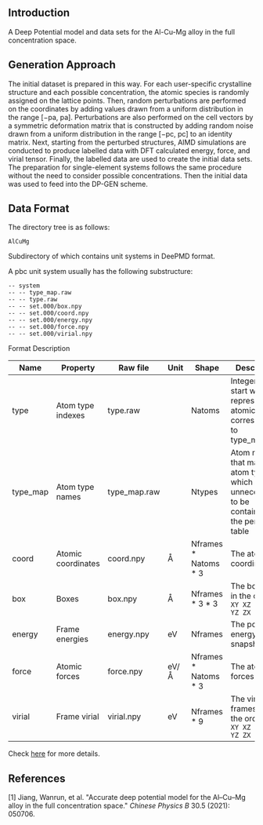 ## Introduction

A Deep Potential model and data sets for the Al-Cu-Mg alloy in the full concentration space.

## Generation Approach

The initial dataset is prepared in this way. For each user-specific crystalline structure and each possible concentration, the atomic species is randomly assigned on the lattice points. Then, random perturbations are performed on the coordinates by adding values drawn from a uniform distribution in the range [−pa, pa]. Perturbations are also performed on the cell vectors by a symmetric deformation matrix that is constructed by adding random noise drawn from a uniform distribution in the range [−pc, pc] to an identity matrix. Next, starting from the perturbed structures, AIMD simulations are conducted to produce labelled data with DFT calculated energy, force, and virial tensor. Finally, the labelled data are used to create the initial data sets. The preparation for single-element systems follows the same procedure without the need to consider possible concentrations. Then the initial data was used to feed into the DP-GEN scheme.

## Data Format

The directory tree is as follows:

```
AlCuMg
```

Subdirectory of which contains unit systems in DeePMD format.

A pbc unit system usually has the following substructure:

```
-- system
-- -- type_map.raw
-- -- type.raw
-- -- set.000/box.npy
-- -- set.000/coord.npy
-- -- set.000/energy.npy
-- -- set.000/force.npy
-- -- set.000/virial.npy
```

Format Description

| Name     | Property           | Raw file     | Unit | Shape                  | Description                                                  |
| -------- | ------------------ | ------------ | ---- | ---------------------- | ------------------------------------------------------------ |
| type     | Atom type indexes  | type.raw     |      | Natoms                 | Integers that start with 0, represent the atomic type corresponding to type_map.raw |
| type_map | Atom type names    | type_map.raw |      | Ntypes                 | Atom names that map to atom type, which is unnecessart to be contained in the periodic table |
| coord    | Atomic coordinates | coord.npy    | Å    | Nframes \* Natoms \* 3 | The atomic coordinates                                       |
| box      | Boxes              | box.npy      | Å    | Nframes \* 3 \* 3      | The box axes in the order `XX XY XZ YX YY YZ ZX ZY ZZ`       |
| energy   | Frame energies     | energy.npy   | eV   | Nframes                | The potential energy of snapshot                             |
| force    | Atomic forces      | force.npy    | eV/Å | Nframes \* Natoms \* 3 | The atomic forces                                            |
| virial   | Frame virial       | virial.npy   | eV   | Nframes * 9            | The virial frames are in the order `XX XY XZ YX YY YZ ZX ZY ZZ` |

Check [here](https://github.com/deepmodeling/deepmd-kit/blob/master/doc/data/system.md) for more details.



## References

[1] Jiang, Wanrun, et al. "Accurate deep potential model for the Al–Cu–Mg alloy in the full concentration space." *Chinese Physics B* 30.5 (2021): 050706.
